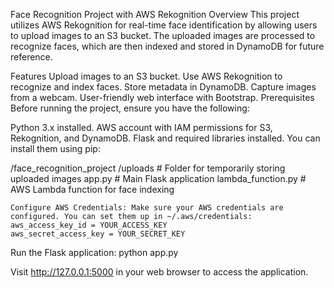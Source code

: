 Face Recognition Project with AWS Rekognition
Overview
This project utilizes AWS Rekognition for real-time face identification by allowing users to upload images to an S3 bucket. The uploaded images are processed to recognize faces, which are then indexed and stored in DynamoDB for future reference.

Features
Upload images to an S3 bucket.
Use AWS Rekognition to recognize and index faces.
Store metadata in DynamoDB.
Capture images from a webcam.
User-friendly web interface with Bootstrap.
Prerequisites
Before running the project, ensure you have the following:

Python 3.x installed.
AWS account with IAM permissions for S3, Rekognition, and DynamoDB.
Flask and required libraries installed. You can install them using pip:

/face_recognition_project
    /uploads            # Folder for temporarily storing uploaded images
    app.py              # Main Flask application
    lambda_function.py   # AWS Lambda function for face indexing

    Configure AWS Credentials: Make sure your AWS credentials are configured. You can set them up in ~/.aws/credentials:
    aws_access_key_id = YOUR_ACCESS_KEY
    aws_secret_access_key = YOUR_SECRET_KEY

Run the Flask application:
python app.py

Visit http://127.0.0.1:5000 in your web browser to access the application.
